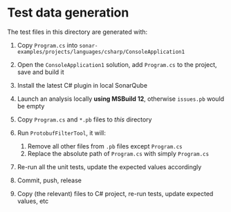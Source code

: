 Test data generation
====================

The test files in this directory are generated with:

1. Copy `Program.cs` into `sonar-examples/projects/languages/csharp/ConsoleApplication1`

2. Open the `ConsoleApplication1` solution, add `Program.cs` to the project, save and build it

3. Install the latest C# plugin in local SonarQube

4. Launch an analysis locally **using MSBuild 12**, otherwise `issues.pb` would be empty

5. Copy `Program.cs` and `*.pb` files to *this* directory

6. Run `ProtobufFilterTool`, it will:
    1. Remove all other files from `.pb` files except `Program.cs`
    2. Replace the absolute path of `Program.cs` with simply `Program.cs`

7. Re-run all the unit tests, update the expected values accordingly

8. Commit, push, release

9. Copy (the relevant) files to C# project, re-run tests, update expected values, etc
